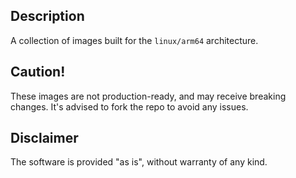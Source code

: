 ## Description
A collection of images built for the `linux/arm64` architecture.

## Caution!
These images are not production-ready, and may receive breaking changes. It's advised to fork the repo to avoid any issues.

## Disclaimer
The software is provided "as is", without warranty of any kind.